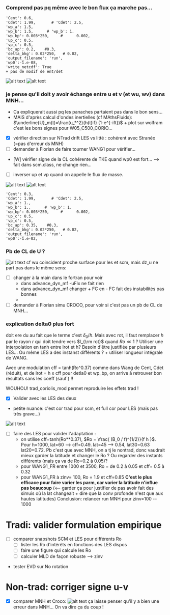 ### Comprend pas pq même avec le bon flux ça marche pas...
    'Cent': 0.6,
    'Cdet': 1.99,       # 'Cdet': 2.5,
    'wp_a': 1.5,
    'wp_b': 1.5,      # 'wp_b': 1.
    'wp_bp': 0.003*250,     #      0.002,
    'up_c': 0.5,
    'vp_c': 0.5,
    'bc_ap': 0.2,    #0.3,
    'delta_bkg': 0.02*250,   # 0.02,
    'output_filename': 'run',
    'wp0':-1.e-08,
    'write_netcdf': True
    + pas de modif de ent/det

![alt text](image.png)
![alt text](image-1.png)

### je pense qu'il doit y avoir échange entre u et v (et wu, wv) dans MNH...
- Ca expliquerait aussi pq les panaches partaient pas dans le bon sens...
- MAIS d'après calcul d'ondes inertielles (cf MAthsFluids): $\underline{U}_m(t)=\frac{u_*^2}{h(t)if} (1-e^{-ift})$ + plot sur wolfram c'est les bons signes pour W05_C500_CORIO...
- [X] vérifier direction sur NTrad drift LES vs litté : cohérent avec Stranéo (=pas d'erreur ds MNH)  
- [ ] demander à Florian de faire tourner WANG1 pour vérifier...
- [W] vérifier signe de la CL cohérente de TKE quand wp0 est fort... --> fait dans scm.class, ne change rien...
- [ ] inverser up et vp quand on appelle le flux de masse. 


![alt text](image-2.png)
![alt text](image-3.png)

    'Cent': 0.3,    
    'Cdet': 1.99,       # 'Cdet': 2.5,
    'wp_a': 1.,
    'wp_b': 1.,      # 'wp_b': 1.
    'wp_bp': 0.003*250,     #      0.002,
    'up_c': 0.5,
    'vp_c': 0.5,
    'bc_ap': 0.35,    #0.3,
    'delta_bkg': 0.02*250,   # 0.02,
    'output_filename': 'run',
    'wp0':-1.e-02,

### Pb de CL de U ? 

![alt text](image-4.png)
cf wu coincident proche surface pour les et scm, mais dz_u ne part pas dans le même sens:
- [ ] changer à la main dans le fortran pour voir
    - dans advance_dyn_mf -uFlx ne fait rien
    - dans advance_dyn_mf changer + FC en - FC fait des instabilités pas bonnes
    - 
- [ ] demander à Florian simu CROCO, pour voir si c'est pas un pb de CL de MNH...

### explication delta0 plus fort
doit ere du au fait que le terme c'est $\delta_0 / h$. Mais avec rot, il faut remplacer $h$ par le rayon $r$ qui doit tendre vers $l_{\rm rot}$ quand $Ro \ll 1$ ? Utiliser une interpolation en tanh entre lrot et h? Besoin d'être justifiée par plusieurs LES... Ou même LES a des instanst différents ? + utiliser longueur intégrale de WANG.

Avec une modulation cff = tanh(Ro^0.37) comme dans Wang de Cent, Cdet (réduit), et de lrot = h x cff pour detla0 et wp_bp, on arrive à retrouver bon résultats sans les coeff (sauf ) !!  

WOUHOU! trad_coriolis_mod permet reproduire les effets trad !
- [X] Valider avec les LES des deux
- petite  nuance: c'est cor trad pour scm, et full cor pour LES (mais pas très grave...) 

![alt text](image-8.png)

- [ ] faire des LES pour valider l'adaptation : 
  - on utilise cff=tanh(Ro**0.37), $Ro = \frac{ (B_0 / f)^{1/2}}{f h }$. Pour h=1000, lat=60 --> cff=0.49. lat=45 --> 0.54, lat30=0.63 lat20=0.72. Pb c'est que avec MNH, on a tj le nontrad, donc vaudrait mieux garder la latitude et changer le Ro ? Ou regarder des instants différents (mais ça va de Ro=0.2 à 0.05)?
  - pour WANG1_FR entre 1000 et 3500, Ro = de 0.2 à 0.05 et cff= 0.5 à 0.32
  - pour WANG1_FR à zinv= 100, Ro = 1.9 et cff=0.85
**C'est le plus efficace pour faire varier les parm, car varier la latitude n'influe pas beaucoup** (<-- garder ça pour justifier de pas avoir fait des simuis où la lat changeait + dire que la conv profonde n'est que aux hautes latitudes)
Conclusion: relancer run MNH pour zinv=100 -- 1000

# Tradi: valider formulation empirique

- [ ] comparer snapshots SCM et LES pour différents Ro
  - [ ] lister les Ro d'intérêts en fonctions des LES dispos
  - [ ] faire une figure qui calcule les Ro
  - [ ] calculer MLD de façon robuste --> zinv
- tester EVD sur No rotation

# Non-trad: corriger signe u-v

- [X] comparer MNH et Croco: ![alt text](image-9.png)
    ça laisse penser qu'il y a bien une erreur dans MNH... On va dire ça du coup !

 